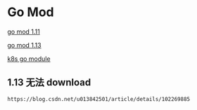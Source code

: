 # Go Mod

[go mod 1.11](https://www.jianshu.com/p/a858ea54acc5)

[go mod 1.13](https://blog.csdn.net/u013842501/article/details/102269885)

[k8s go module](https://zhuanlan.zhihu.com/p/96095396?from_voters_page=true)

## 1.13 无法 download

```
https://blog.csdn.net/u013842501/article/details/102269885
```